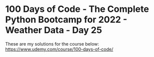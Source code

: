# 100 Days of Code - The Complete Python Bootcamp for 2022 - Weather Data - Day 25

These are my solutions for the course below:<br>
https://www.udemy.com/course/100-days-of-code/<br>
